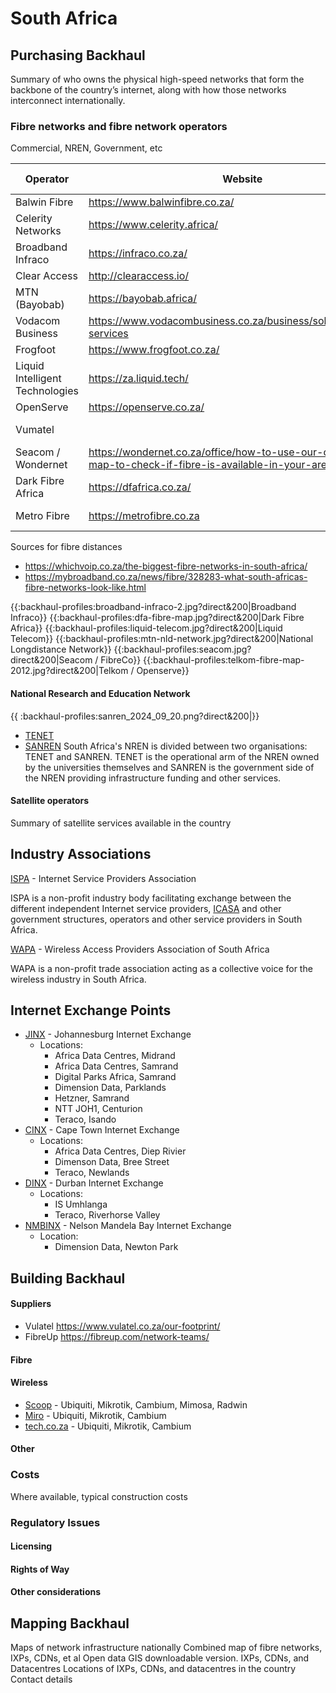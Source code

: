 # South Africa #

## Purchasing Backhaul ##
Summary of who owns the physical high-speed networks that form the backbone of the country’s internet, along with how those networks interconnect internationally.

### Fibre networks and fibre network operators ###
 Commercial, NREN, Government, etc

|  Operator                        |  Website                                                                                                 |  Km of Fibre |  Services      |  Email                                                                                             | Telephone           |
|----------------------------------|----------------------------------------------------------------------------------------------------------|--------------|----------------|----------------------------------------------------------------------------------------------------|---------------------|
| Balwin Fibre                     | https://www.balwinfibre.co.za/                                                                           |              | FTTH           |                                                                                                    |                     |
| Celerity Networks                | https://www.celerity.africa/                                                                             |              | FTTH           | info@celerity.africa                                                                               | +27 (0)11 056 5118  |
| Broadband Infraco                | https://infraco.co.za/                                                                                   |       14,863 | Backhaul       | info@infraco.co.za                                                                                 | +27 11 235 1600     |
| Clear Access                     | http://clearaccess.io/                                                                                   |              | FTTH           | [web](http://clearaccess.io/company/contact-us.php)                                               |                     |
| MTN (Bayobab)                    | https://bayobab.africa/                                                                                  |       23,000 | Backhaul       | [web](https://bayobab.africa/connect-with-us/)                                                    |                     |
| Vodacom Business                 | https://www.vodacombusiness.co.za/business/solutions/carrier-services                                    |       33,000 | Backhaul       | [web](https://www.vodacombusiness.co.za/cloud/business/leads/callback?PRODUCT=Carrier%20Connect)  |                     |
| Frogfoot                         | https://www.frogfoot.co.za/                                                                              |              | Backhaul       | [web](https://www.frogfoot.co.za/contact-us/)                                                     |                     |
| Liquid Intelligent Technologies  | https://za.liquid.tech/                                                                                  |       21,000 | Backhaul       | support@liquid.tech                                                                                | +27 11 585 0000     |
| OpenServe                        | https://openserve.co.za/                                                                                 |      165,900 | Backhaul       | [web](https://openserve.co.za/contact)                                                            |                     |
| Vumatel                          |                                                                                                          |       18,000 | Backhaul/FTTH  |                                                                                                    | 010 746 8862        |
| Seacom / Wondernet               | https://wondernet.co.za/office/how-to-use-our-coverage-map-to-check-if-fibre-is-available-in-your-area/  |        4,000 | Backhaul       | info@seacom.com                                                                                    | +27 861 855 855     |
| Dark Fibre Africa                | https://dfafrica.co.za/                                                                                  |       14,000 | Backhaul       | info@dfafrica.co.za                                                                                | +27 12 443 1000     |
| Metro Fibre                      | https://metrofibre.co.za                                                                                 |              | Backhaul       | sales@MetroFibre.co.za                                                                             | +27 87 151 4000     |


Sources for fibre distances 
  * https://whichvoip.co.za/the-biggest-fibre-networks-in-south-africa/
  * https://mybroadband.co.za/news/fibre/328283-what-south-africas-fibre-networks-look-like.html

{{:backhaul-profiles:broadband-infraco-2.jpg?direct&200|Broadband Infraco}}
{{:backhaul-profiles:dfa-fibre-map.jpg?direct&200|Dark Fibre Africa}}
{{:backhaul-profiles:liquid-telecom.jpg?direct&200|Liquid Telecom}}
{{:backhaul-profiles:mtn-nld-network.jpg?direct&200|National Longdistance Network}}
{{:backhaul-profiles:seacom.jpg?direct&200|Seacom / FibreCo}} 
{{:backhaul-profiles:telkom-fibre-map-2012.jpg?direct&200|Telkom / Openserve}}

#### National Research and Education Network ####
{{ :backhaul-profiles:sanren_2024_09_20.png?direct&200|}}
  * [TENET](https://www.tenet.ac.za/)
  * [SANREN](https://www.sanren.ac.za/)
South Africa's NREN is divided between two organisations: TENET and SANREN.  TENET is the operational arm of the NREN owned by the universities themselves  and SANREN is the government side of the NREN providing infrastructure funding and other services.


#### Satellite operators ####
Summary of satellite services available in the country

##  Industry Associations ##

[ISPA](https://ispa.org.za/) - Internet Service Providers Association
 
ISPA is a non-profit industry body facilitating exchange between the different independent Internet service providers, [ICASA](https://www.icasa.org.za) and other government structures, operators and other service providers in South Africa.

[WAPA](https://wapa.org.za/) - Wireless Access Providers Association of South Africa

WAPA  is a non-profit trade association acting as a collective voice for the wireless industry in South Africa.
## Internet Exchange Points ##

  * [JINX](https://www.inx.net.za/display/pub/JINX+-+Johannesburg+Internet+Exchange) - Johannesburg Internet Exchange 
    * Locations:
      * Africa Data Centres, Midrand
      * Africa Data Centres, Samrand
      * Digital Parks Africa, Samrand
      * Dimension Data, Parklands
      * Hetzner, Samrand
      * NTT JOH1, Centurion
      * Teraco, Isando
  * [CINX](https://www.inx.net.za/display/pub/CINX+-+Cape+Town+Internet+Exchange) - Cape Town Internet Exchange
    * Locations:
      * Africa Data Centres, Diep Rivier
      * Dimenson Data, Bree Street
      * Teraco, Newlands
  * [DINX](https://www.inx.net.za/display/pub/DINX+-+Durban+Internet+Exchange) - Durban Internet Exchange
    * Locations:
      * IS Umhlanga
      * Teraco, Riverhorse Valley 
  * [NMBINX](https://www.inx.net.za/display/pub/NMBINX+-+Nelson+Mandela+Bay+Internet+Exchange+Point) - Nelson Mandela Bay Internet Exchange 
    * Location:
      * Dimension Data, Newton Park
## Building Backhaul ##
#### Suppliers ####
  * Vulatel https://www.vulatel.co.za/our-footprint/
  * FibreUp https://fibreup.com/network-teams/


#### Fibre ####
#### Wireless ####
  * [Scoop](https://scoop.co.za/) - Ubiquiti, Mikrotik, Cambium, Mimosa, Radwin 
  * [Miro](https://miro.co.za) - Ubiquiti, Mikrotik, Cambium
  * [tech.co.za](https://tech.co.za/product-category/networking/) - Ubiquiti, Mikrotik, Cambium
#### Other ####

### Costs ###
Where available, typical construction costs

### Regulatory Issues ###
#### Licensing ####
#### Rights of Way ####
#### Other considerations ####

## Mapping Backhaul ##



Maps of network infrastructure nationally
Combined map of fibre networks, IXPs, CDNs, et al
Open data GIS downloadable version.
IXPs, CDNs, and Datacentres
Locations of IXPs, CDNs, and datacentres in the country
Contact details
